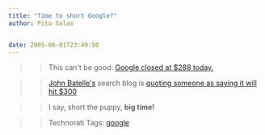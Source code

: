 ```yaml
---
title: "Time to short Google?"
author: Pito Salas


date: 2005-06-01T23:49:50
---
```



>>

>> This can't be good: [Google closed at $288 today.
](<http://finance.yahoo.com/q?d=t&s=GOOG>)

>>

>> [John Batelle's](<http://journalism.berkeley.edu/faculty/battelle/>) search
blog is [quoting someone as saying it will hit
$300](<http://battellemedia.com/archives/001583.php>)

>>

>> I say, short the puppy, **big time!**

>>

>> Technorati Tags: [google](<http://technorati.com/tag/google>)


